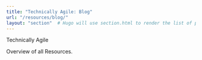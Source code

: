 ```yaml
---
title: "Technically Agile: Blog"
url: "/resources/blog/"
layout: "section"  # Hugo will use section.html to render the list of pages
---
```


Technically Agile

Overview of all Resources.
